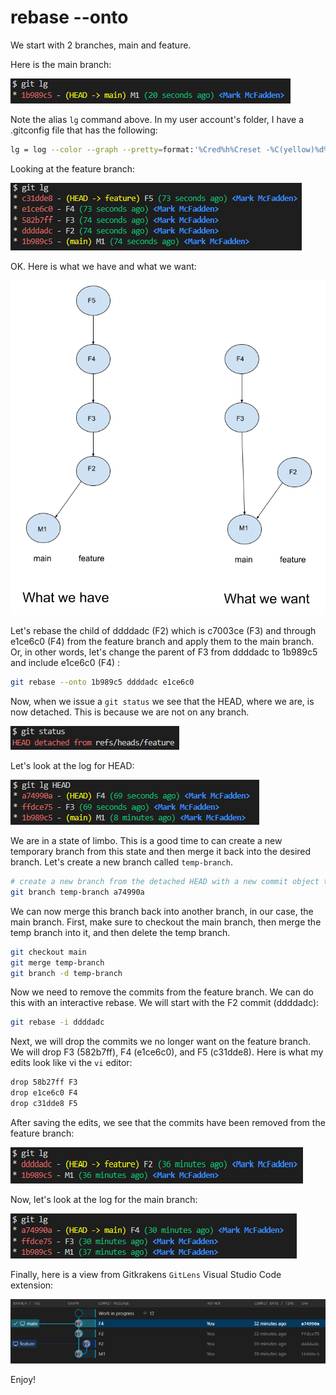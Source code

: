 # rebase --onto

We start with 2 branches, main and feature.

Here is the main branch:

![main branch output](rebase-onto-images/main-output.png)

Note the alias `lg` command above. In my user account's folder, I have a .gitconfig file that has the following:

```bash
lg = log --color --graph --pretty=format:'%Cred%h%Creset -%C(yellow)%d%Creset %s %Cgreen(%cr) %C(bold blue)<%an>%Creset' --abbrev-commit 
```

Looking at the feature branch:

![feature branch output](rebase-onto-images/feature-output.png)

OK. Here is what we have and what we want:

![what we have, what we want](rebase-onto-images/rebase-onto.png)

Let's rebase the child of ddddadc (F2) which is c7003ce (F3) and through e1ce6c0 (F4) from the feature branch and apply them to the main branch. Or, in other words, let's change the parent of F3 from ddddadc to 1b989c5 and include e1ce6c0 (F4) :

```bash
git rebase --onto 1b989c5 ddddadc e1ce6c0
```

Now, when we issue a `git status` we see that the HEAD, where we are, is now detached. This is because we are not on any branch.

![detached HEAD](rebase-onto-images/detached-head-status.png)

Let's look at the log for HEAD:

![git status of HEAD](rebase-onto-images/log-head-after-rebase.png)

We are in a state of limbo. This is a good time to can create a new temporary branch from this state and then merge it back into the desired branch. Let's create a new branch called `temp-branch`.

```bash
# create a new branch from the detached HEAD with a new commit object that is currently the tip of HEAD. 
git branch temp-branch a74990a
```

We can now merge this branch back into another branch, in our case, the main branch. First, make sure to checkout the main branch, then merge the temp branch into it, and then delete the temp branch.

```bash
git checkout main
git merge temp-branch
git branch -d temp-branch
```

<!-- interactive rebase removing feature branch commits F3 through F5 -->
Now we need to remove the commits from the feature branch. We can do this with an interactive rebase. We will start with the F2 commit (ddddadc):

```bash
git rebase -i ddddadc
```

Next, we will drop the commits we no longer want on the feature branch. We will drop F3 (582b7ff), F4 (e1ce6c0), and F5 (c31dde8). Here is what my edits look like vi the `vi` editor:

```bash
drop 58b27ff F3
drop e1ce6c0 F4
drop c31dde8 F5
```

After saving the edits, we see that the commits have been removed from the feature branch:

![feature branch after interactive rebase](rebase-onto-images/feature-after-interactive-rebase.png)

Now, let's look at the log for the main branch:

![feature branch output](rebase-onto-images/main-after-everything.png)

Finally, here is a view from Gitkrakens `GitLens` Visual Studio Code extension:

![feature branch output](rebase-onto-images/gitkracken-gitlens-final-view.png)

Enjoy!
